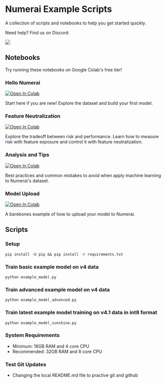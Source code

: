 # Numerai Example Scripts

A collection of scripts and notebooks to help you get started quickly. 

Need help? Find us on Discord:

[![](https://dcbadge.vercel.app/api/server/numerai)](https://discord.gg/numerai)


## Notebooks 

Try running these notebooks on Google Colab's free tier!

### Hello Numerai
<a target="_blank" href="https://colab.research.google.com/github/numerai/example-scripts/blob/master/hello_numerai.ipynb">
  <img src="https://colab.research.google.com/assets/colab-badge.svg" alt="Open In Colab"/>
</a>

Start here if you are new! Explore the dataset and build your first model. 

### Feature Neutralization
<a target="_blank" href="https://colab.research.google.com/github/numerai/example-scripts/blob/master/feature_neutralization.ipynb">
  <img src="https://colab.research.google.com/assets/colab-badge.svg" alt="Open In Colab"/>
</a>

Explore the tradeoff between risk and performance. Learn how to measure risk with feature exposure and control it with feature neutralization.

### Analysis and Tips
<a target="_blank" href="https://colab.research.google.com/github/numerai/example-scripts/blob/master/analysis_and_tips.ipynb">
  <img src="https://colab.research.google.com/assets/colab-badge.svg" alt="Open In Colab"/>
</a>

Best practices and common mistakes to avoid when apply machine learning to Numerai's dataset.

### Model Upload
<a target="_blank" href="https://colab.research.google.com/github/numerai/example-scripts/blob/master/model_upload.ipynb">
  <img src="https://colab.research.google.com/assets/colab-badge.svg" alt="Open In Colab"/>
</a>

A barebones example of how to upload your model to Numerai.


## Scripts
### Setup
```
pip install -U pip && pip install -r requirements.txt
```

### Train basic example model on v4 data
```
python example_model.py
```

### Train advanced example model on v4 data 
```
python example_model_advanced.py
```

### Train latest example model training on v4.1 data in int8 format 
```
python example_model_sunshine.py
```

### System Requirements
- Minimum: 16GB RAM and 4 core CPU
- Recommended: 32GB RAM and 8 core CPU

### Test Git Updates
- Changing the local README.md file to practive git and github
